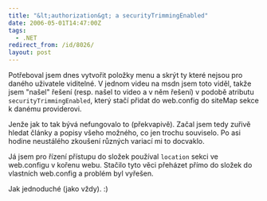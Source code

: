 ```yaml
---
title: "&lt;authorization&gt; a securityTrimmingEnabled"
date: 2006-05-01T14:47:00Z
tags:
  - .NET
redirect_from: /id/8026/
layout: post
---
```

Potřeboval jsem dnes vytvořit položky menu a skrýt ty které nejsou pro daného uživatele viditelné. V jednom videu na msdn jsem toto viděl, takže jsem "našel" řešení (resp. našel to video a v něm řešení) v podobě atributu `securityTrimmingEnabled`, který stačí přidat do web.config do siteMap sekce k danému providerovi.

Jenže jak to tak bývá nefungovalo to (překvapivě). Začal jsem tedy zuřivě hledat články a popisy všeho možného, co jen trochu souviselo. Po asi hodine neustálého zkoušení různých variací mi to docvaklo.

Já jsem pro řízení přístupu do složek používal `location` sekci ve web.configu v kořenu webu. Stačilo tyto věci přeházet přímo do složek do vlastních web.config a problém byl vyřešen.

Jak jednoduché (jako vždy). :)